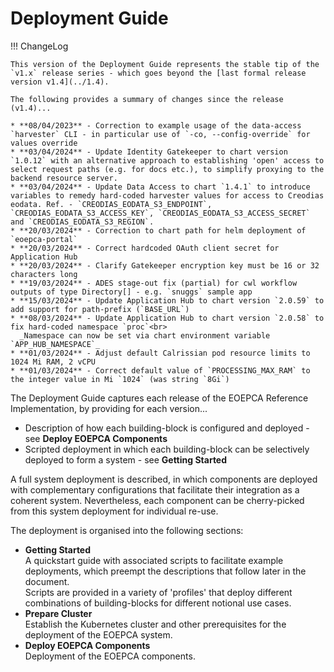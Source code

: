 # Deployment Guide

!!! ChangeLog
    
    This version of the Deployment Guide represents the stable tip of the `v1.x` release series - which goes beyond the [last formal release version v1.4](../1.4).

    The following provides a summary of changes since the release (v1.4)...

    * **08/04/2023** - Correction to example usage of the data-access `harvester` CLI - in particular use of `-co, --config-override` for values override
    * **03/04/2024** - Update Identity Gatekeeper to chart version `1.0.12` with an alternative approach to establishing 'open' access to select request paths (e.g. for docs etc.), to simplify proxying to the backend resource server.
    * **03/04/2024** - Update Data Access to chart `1.4.1` to introduce variables to remedy hard-coded harvester values for access to Creodias eodata. Ref. - `CREODIAS_EODATA_S3_ENDPOINT`, `CREODIAS_EODATA_S3_ACCESS_KEY`, `CREODIAS_EODATA_S3_ACCESS_SECRET` and `CREODIAS_EODATA_S3_REGION`.
    * **20/03/2024** - Correction to chart path for helm deployment of `eoepca-portal`
    * **20/03/2024** - Correct hardcoded OAuth client secret for Application Hub
    * **20/03/2024** - Clarify Gatekeeper encryption key must be 16 or 32 characters long
    * **19/03/2024** - ADES stage-out fix (partial) for cwl workflow outputs of type Directory[] - e.g. `snuggs` sample app
    * **15/03/2024** - Update Application Hub to chart version `2.0.59` to add support for path-prefix (`BASE_URL`)
    * **08/03/2024** - Update Application Hub to chart version `2.0.58` to fix hard-coded namespace `proc`<br>
      _Namespace can now be set via chart environment variable `APP_HUB_NAMESPACE`_
    * **01/03/2024** - Adjust default Calrissian pod resource limits to 1024 Mi RAM, 2 vCPU
    * **01/03/2024** - Correct default value of `PROCESSING_MAX_RAM` to the integer value in Mi `1024` (was string `8Gi`)

The Deployment Guide captures each release of the EOEPCA Reference Implementation, by providing for each version...

* Description of how each building-block is configured and deployed - see **Deploy EOEPCA Components**
* Scripted deployment in which each building-block can be selectively deployed to form a system - see **Getting Started**

A full system deployment is described, in which components are deployed with complementary configurations that facilitate their integration as a coherent system. Nevertheless, each component can be cherry-picked from this system deployment for individual re-use.

The deployment is organised into the following sections:

* **Getting Started**<br>
  A quickstart guide with associated scripts to facilitate example deployments, which preempt the descriptions that follow later in the document.<br>
  Scripts are provided in a variety of 'profiles' that deploy different combinations of building-blocks for different notional use cases.
* **Prepare Cluster**<br>
  Establish the Kubernetes cluster and other prerequisites for the deployment of the EOEPCA system.
* **Deploy EOEPCA Components**<br>
  Deployment of the EOEPCA components.
